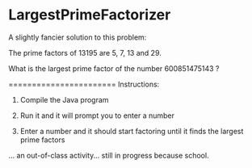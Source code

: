 LargestPrimeFactorizer
======================

A slightly fancier solution to this problem:

The prime factors of 13195 are 5, 7, 13 and 29.

What is the largest prime factor of the number 600851475143 ?

=======================
Instructions:

1) Compile the Java program 

2) Run it and it will prompt you to enter a number

3) Enter a number and it should start factoring until it finds the largest prime factors

... an out-of-class activity... still in progress because school.
